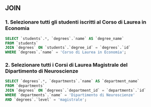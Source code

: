 ## JOIN

### 1. Selezionare tutti gli studenti iscritti al Corso di Laurea in Economia
```sql
SELECT `students`.*, `degrees`.`name` AS `degree_name`
FROM `students`
JOIN `degrees` ON `students`.`degree_id` = `degrees`.`id`
WHERE `degrees`.`name` = 'Corso di Laurea in Economia';
```
### 2. Selezionare tutti i Corsi di Laurea Magistrale del Dipartimento di Neuroscienze
```sql
SELECT `degrees`.*, `departments`.`name` AS `department_name`
FROM `departments`
JOIN `degrees` ON `degrees`.`department_id` = `departments`.`id`
WHERE `departments`.`name` = 'Dipartimento di Neuroscienze'
AND `degrees`.`level` = 'magistrale';
```